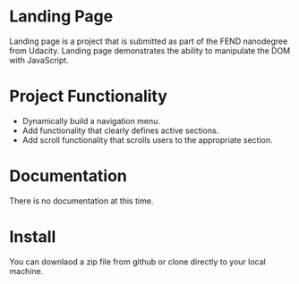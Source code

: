 # Landing Page

Landing page is a project that is submitted as part of the FEND nanodegree from Udacity. Landing page demonstrates the ability to manipulate the DOM with JavaScript.

# Project Functionality

 - Dynamically build a navigation menu. 
 - Add functionality that clearly defines active sections.
 - Add scroll functionality that scrolls users to the appropriate section.
 
# Documentation

 There is no documentation at this time.

# Install

You can downlaod a zip file from github or clone directly to your local machine. 
